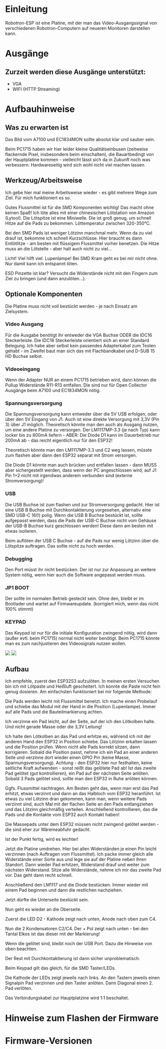 # Einleitung
Robotron-ESP ist eine Platine, mit der man das Video-Ausgangssignal von verschiedenen Robotron-Computern auf neueren Monitoren darstellen kann.

# Ausgänge
## Zurzeit werden diese Ausgänge unterstützt:
- VGA
- WIFI (HTTP Streaming)

# Aufbauhinweise

## Was zu erwarten ist
Das Bild vom A7100 und EC1834MON sollte absolut klar und sauber sein.

Beim PC1715 haben wir hier leider kleine Qualitätseinbusen (zeitweise flackernde Pixel, insbesondere beim einschalten), die Bauartbedingt von der Hauptplatine kommen - vielleicht lässt sich da in Zukunft noch was verbessern.
Hardwareseitig wird sich wohl nicht viel machen lassen.

## Werkzeug/Arbeitsweise
Ich gebe hier mal meine Arbeitsweise wieder - es gibt mehrere Wege zum Ziel. Für mich funktioniert es so.

Gutes Flussmittel ist für die SMD Komponenten wichtig! Das macht ohne keinen Spaß!
Ich löte alles mit einer chinesischen Lötstation von Amazon (Lytool). Die Lötspitze ist eine Miniwelle. Die ist groß genug, um schnell Hitze auf die Pads zu bekommen.
Löttemperatur zwischen 320-350°C.

Bei den SMD Pads ist weniger Lötzinn manchmal mehr. Wenn da zu viel drauf ist, bekomme ich schnell Kurzschlüsse.
Hier braucht es dann Entlötlitze - am besten mit flüssigem Flussmittel vorher benetzen. Die Hitze muss an die Lötstelle - aber halt auch nicht zu viel...

Licht! Viel hilft viel.
Lupenlampe! Bei SMD Kram geht es bei mir nicht ohne. Nur damit kann ich entspannt löten.

ESD Pinzette ist klar? Versucht die Widerstände nicht mit den Fingern zum Ziel zu bringen (und dann anzulöten...). 

## Optionale Komponenten
Die Platine muss nicht voll bestückt werden - je nach Einsatz am Zielsystem.

### Video Ausgang
Für die Ausgabe benötigt ihr entweder die VGA Buchse ODER die IDC16 Steckerleiste.
Die IDC16 Steckerleiste orientiert sich an einer Standard Belegung. Ich habe aber selbst kein passendes Adapterkabel zum Testen gehabt - im Zweifel baut man sich das mit Flachbandkabel und D-SUB 15 HD Buchse selbst.

### Videoeingang
Wenn der Adapter NUR an einem PC1715 betrieben wird, dann können die Pullup Widerstände R11-R13 entfallen. Die sind nur für Open Collector Ausgänge beim A7100 und EC1834MON nötig.

### Spannungsversorgung
Die Spannungsversorgung kann entweder über die 5V USB erfolgen, oder über den 5V Eingang von J1.
Auch ist eine direkte Versorgung mit 3,3V (Pin 3) über J1 möglich. Theoretisch könnte man den auch als Ausgang nutzen, um eine andere Platine zu versorgen. Der LM1117MP-3.3 (je nach Typ) kann locker bis zu 800mA liefern - ABER:
Die Diode D1 kann im Dauerbetrieb nur 200mA ab - das reicht eigentlich nur für den ESP32!

Theoretisch könnte man den LM1117MP-3.3 und C2 weg lassen, müsste zum flashen aber dann den ESP32 separat mit Strom versorgen.

Die Diode D1 könnte man auch brücken und entfallen lassen - dann MUSS aber sichergestellt werden, dass wenn der PC angeschlossen wird, auf J1 Pin 1+2 nicht mit irgendwas anderem verbunden sind (externe Stromversorgung)!

### USB
Die USB Buchse ist zum flashen und zur Stromversorgung gedacht.
Hier ist eine USB B Buchse mit Durchkontaktierung vorgesehen, alternativ eine SMD USB-C 16(!) polig.
Wenn die USB B Buchse bestückt ist, sollte aufgepasst werden, dass die Pads der USB-C Buchse nicht vom Gehäuse der USB-B Buchse kurz geschlossen werden!
Diese dann am besten mit etwas isolieren.

Beim auflöten der USB C Buchse - auf die Pads nur wenig Lötzinn über die Lötspitze auftragen. Das sollte nicht zu hoch werden.

### Debugging
Den Port müsst ihr nicht bestücken. Der ist nur zur Anpassung an weitere System nötig, wenn hier auch die Software angepasst werden muss.

### JP1 BOOT
Der sollte im normalen Betrieb gesteckt sein. Ohne den, bleibt er im Bootlader und wartet auf Firmwareupdate. (korrigiert mich, wenn das nicht 100% stimmt)

### KEYPAD
Das Keypad ist nur für die initiale Konfiguration zwingend nötig, wird dann (außer evtl. beim PC1715) normal nicht weiter benötigt.
Beim PC1715 könnte man es zum nachjustieren des Videosignals nutzen wollen.

![](/images/platine_top.png)  ![](/images/platine_bottom.png)

## Aufbau
Ich empfehle, zuerst den ESP32S3 aufzulöten.
In meinen ersten Versuchen bin ich mit Lötpaste und Heißluft gescheitert. Ich konnte die Paste nicht fein genug dosieren.
Am einfachsten funktioniert bei mir folgende Methode:

Die Pads werden leicht mit Flussmittel benetzt. Ich mache einen Probelauf und schiebe das Modul mit der Hand in die Position (Lupenlampe). Immer auf alle Pads und die Bauteilmarkierung achten.

Ich verzinne ein Pad leicht, auf der Seite, auf der ich den Lötkolben halte. Und nicht gerade Masse oder die 3,3V Leitung! 

Ich halte den Lötkolben an das Pad und erhitze es, während ich mit der anderen Hand den ESP32 in Position schiebe. Das Lötzinn erkalten lassen und die Position prüfen. Wenn nicht alle Pads korrekt sitzen, dann korrigieren.
Sobald die Position passt, nehme ich ein Pad an einer anderen Seite und verzinne dort wieder einen GPIO Pin (keine Masse, Spannungsversorgung).
Achtung - den ESP32 hier nur festhalten, keine seitliche Kraft aufwenden - sonst reißt das gelötete Pad ab!
Ist das zweite Pad gelötet (gut kontrollieren), ein Pad auf der nächsten Seite anlöten.
Sobald 3 Pads gelötet sind, sollte man den ESP32 in Ruhe anlöten können.

Ggfs. Flussmittel nachtragen.
Am Besten geht das, wenn man erst das Pad erhitzt, etwas verzinnt und dann an das Halbloch vom ESP32 heranführt.
Ist etwas zu viel Lötzinn dran gekommen, kann man, wenn weitere Pads verzinnt sind, auch Mal mit der flachen Seite an den Pads entlangziehen und das Lötzinn gleichmäßig verteilen.
Anschließend kontrollieren, das die Pads und die Kontakte vom ESP32 auch Kontakt haben!

Die Massepads unter dem ESP32 müssen nicht zwingend gelötet werden - die sind eher zur Wäremeabfuhr gedacht.

Ist der Punkt fertig, wird es leichter!

Jetzt die Platine umdrehen. Hier bei allen Widerständen je einen Pin leicht verzinnen (nach Auftragen vom Flussmittel).
Ich packe immer gleich alle Widerstände einer Sorte aus und lege sie auf der Platine neben ihren Standort. Dann wieder Pad erhitzen, Widerstand drauf und weiter zum nächsten Widerstand. Sitze alle Widerstände, nehme ich mir das zweite Pad vor.
Das geht dann recht schnell.

Anschließend den LM1117 und die Diode bestücken.
Immer wieder mit einem Pad beginnen und dann die restlichen nachziehen.

Jetzt dürfte die Unterseite bestückt sein.

Nun geht es wieder an die Oberseite.

Zuerst die LED D2 - Kathode zeigt nach unten, Anode nach oben zum C4.

Nun die 2 Kondensatoren C2/C4. Der + Pol zeigt nach unten - bei den Tantal Elkos ist das dieser mit der Markierung!

Wenn die gelötet sind, bleibt noch der USB Port. Dazu die Hinweise von oben beachten.

Der Rest mit Durchkontaktierung ist dann sicher unproblematisch.

Beim Keypad gilt das gleich, für die SMD Taster/LEDs.

Die Kathode der LEDs zeigt jeweils nach links.
An den Tastern jeweils einen Signalpin Pad verzinnen und den Taster anlöten. Dann Diagonal einen 2. Pad verlöten.

Das Verbindungskabel zur Hauptplatzine wird 1:1 beschaltet.

# Hinweise zum Flashen der Firmware

# Firmware-Versionen
